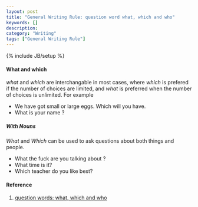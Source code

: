 ```yaml
---
layout: post
title: "General Writing Rule: question word what, which and who"
keywords: []
description: 
category: "Writing"
tags: ["General Writing Rule"]
---
```

{% include JB/setup %}


#### What and which
*what* and *which* are interchangable in most cases, where *which* is prefered if
the number of choices are limited, and *what* is preferred when the number of
choices is unlimited. For example
- We have got small or large eggs. Which will you have.
- What is your name ?

##### With Nouns
*What* and *Which* can be used to ask questions about both things and people.

- What the fuck are you talking about ?
- What time is it?
- Which teacher do you like best?



#### Reference
1. [question words: what, which and who](https://www.englishgrammar.org/question-words/)
